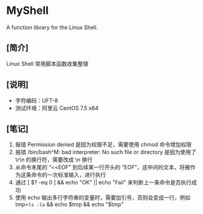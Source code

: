 
# MyShell
A function library for the Linux Shell.  

## [简介]
Linux Shell 常用脚本函数收集整理  

## [说明]
- 字符编码：UFT-8  
- 测试环境：阿里云 CentOS 7.5 x64  

## [笔记]
01. 报错 Permission denied 是因为权限不足，需要使用 chmod 命令增加权限  
02. 报错 /bin/bash^M: bad interpreter: No such file or directory 是因为使用了 \r\n 的换行符，需要改成 \n 换行  
03. 从命令末尾的 “<<EOF” 到后续某一行开头的 “EOF”，这中间的文本，将被作为这条命令的一次标准输入，进行执行  
04. 通过 [ $? -eq 0 ] && echo "OK" || echo "Fail" 来判断上一条命令是否执行成功  
05. 使用 echo 输出多行字符串的变量时，需要加引号，否则会变成一行，例如 tmp=`ls -la` && echo $tmp && echo "$tmp"  